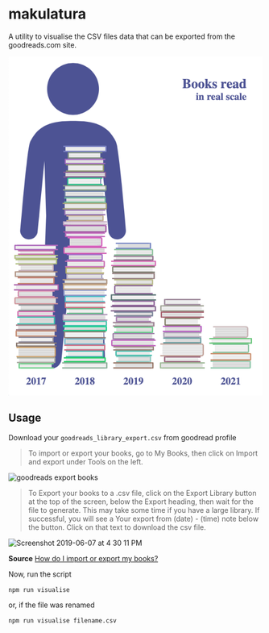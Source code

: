 # makulatura
A utility to visualise the CSV files data that can be exported from the goodreads.com site.

<img alt="html rendering example" src="render.png">  

## Usage

Download your `goodreads_library_export.csv` from goodread profile

> To import or export your books, go to My Books, then click on Import and export under Tools on the left.

<img width="1576" alt="goodreads export books" src="https://user-images.githubusercontent.com/1156953/59099679-6dd3fe00-8941-11e9-8d75-3f47ae79fc1c.png">  


> To Export your books to a .csv file, click on the Export Library button at the top of the screen, below the Export heading, then wait for the file to generate. This may take some time if you have a large library. If successful, you will see a Your export from (date) - (time) note below the button. Click on that text to download the csv file.  


<img width="1419" alt="Screenshot 2019-06-07 at 4 30 11 PM" src="https://user-images.githubusercontent.com/1156953/59099740-ab388b80-8941-11e9-91e1-49f04d7d73de.png">


**Source** [How do I import or export my books?](https://help.goodreads.com/s/article/How-do-I-import-or-export-my-books-1553870934590)

Now, run the script

    npm run visualise

or, if the file was renamed

    npm run visualise filename.csv
